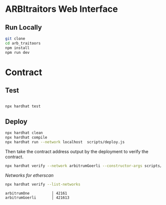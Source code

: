 # ARBItraitors Web Interface

## Run Locally

```bash
git clone 
cd arb_traitoors
npm install
npm run dev
```

# Contract

## Test

```bash

npx hardhat test
```

## Deploy

```bash
npx hardhat clean
npx hardhat compile
npx hardhat run --network localhost  scripts/deploy.js
```

Then take the contract address output by the deployment to verify the contract.

```bash
npx hardhat verify --network arbitrumGoerli --constructor-args scripts/arguments.js <contract address>
```

*Networks for etherscan*

```bash
npx hardhat verify --list-networks
```

```
arbitrumOne          │ 42161  
arbitrumGoerli       │ 421613   
```